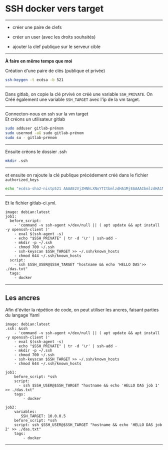 # SSH docker vers target
---

  * créer une paire de clefs
  
  * créer un user (avec les droits souhaités)
  
  * ajouter la clef publique sur le serveur cible

---
**À faire en même temps que moi**

Création d'une paire de clés (publique et privée)

```bash
ssh-keygen -t ecdsa -b 521
```

---

Dans gitlab, on copie la clé prvivé on créé une variable ``SSH_PRIVATE``.
On Créé également une variable ``SSH_TARGET`` avec l'ip de la vm target.

---

Connecton-nous en ssh sur la vm target    
Et créons un utilisateur gitlab

```bash
sudo adduser gitlab-prénom
sudo usermod -aG sudo gitlab-prénom
sudo su - gitlab-prénom
```
---
Ensuite créons le dossier .ssh 
```bash
mkdir .ssh
```

---

et ensuite on rajoute la clé publique précédement créé dans le fichier ``authorized_keys``

```bash
echo "ecdsa-sha2-nistp521 AAAAE2VjZHNhLXNoYTItbmlzdHA1MjEAAAAIbmlzdHA1MjEAAACFBACb59WLcHEVoT2whP1FAP4xPKSqCVQe3aBboj2e2Y/fCXEagxpLfniki2+ID+KhsI6y1owPdhANzW+odKmiUPyDkADqZes3ssTH79FVrl8g8SwpjMqEjFkfh4OUKKXJKJhTUDYxcnYd/YplaqF7yK85sm+PbjbxkBNAY/vZ33rUsL/9uQ== azureuser@gitlab-1" > ~/.ssh/authorized_keys
```
---
Et le fichier gitlab-ci.yml.

```
image: debian:latest
job1:
  before_script:
    - 'command -v ssh-agent >/dev/null || ( apt update && apt install -y openssh-client )' 
    - eval $(ssh-agent -s)
    - echo "$SSH_PRIVATE" | tr -d '\r' | ssh-add -
    - mkdir -p ~/.ssh
    - chmod 700 ~/.ssh
    - ssh-keyscan $SSH_TARGET >> ~/.ssh/known_hosts
    - chmod 644 ~/.ssh/known_hosts
  script:
    - ssh $SSH_USER@$SSH_TARGET "hostname && echo 'HELLO DAS'>> ./das.txt"
  tags:
    - docker
```
---

## Les ancres 

Afin d'éviter la répétion de code, on peut utiliser les ancres, faisant parties du langage Yaml

```
image: debian:latest
.ssh: &ssh
    - 'command -v ssh-agent >/dev/null || ( apt update && apt install -y openssh-client )' 
    - eval $(ssh-agent -s)
    - echo "$SSH_PRIVATE" | tr -d '\r' | ssh-add -
    - mkdir -p ~/.ssh
    - chmod 700 ~/.ssh
    - ssh-keyscan $SSH_TARGET >> ~/.ssh/known_hosts
    - chmod 644 ~/.ssh/known_hosts

job1:
    before_script: *ssh
    script:
      - ssh $SSH_USER@$SSH_TARGET "hostname && echo 'HELLO DAS job 1' >> ./das.txt"
    tags:
        - docker

job2:
    variables:
       SSH_TARGET: 10.0.0.5
    before_script: *ssh
    script: ssh $SSH_USER@$SSH_TARGET "hostname && echo 'HELLO DAS job 2' >> ./das.txt"
    tags:
        - docker
```


---


